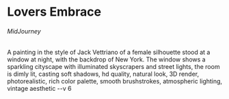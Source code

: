 # Lovers Embrace

###### MidJourney

A painting in the style of Jack Vettriano of a female silhouette stood at a window at night, with the backdrop of New York. The window shows a sparkling cityscape with illuminated skyscrapers and street lights, the room is dimly lit, casting soft shadows, hd quality, natural look, 3D render, photorealistic, rich color palette, smooth brushstrokes, atmospheric lighting, vintage aesthetic --v 6

<!-- https://cdn.midjourney.com/dec05254-462d-42ea-8cd4-d2df837077b0/0_3.png -->
